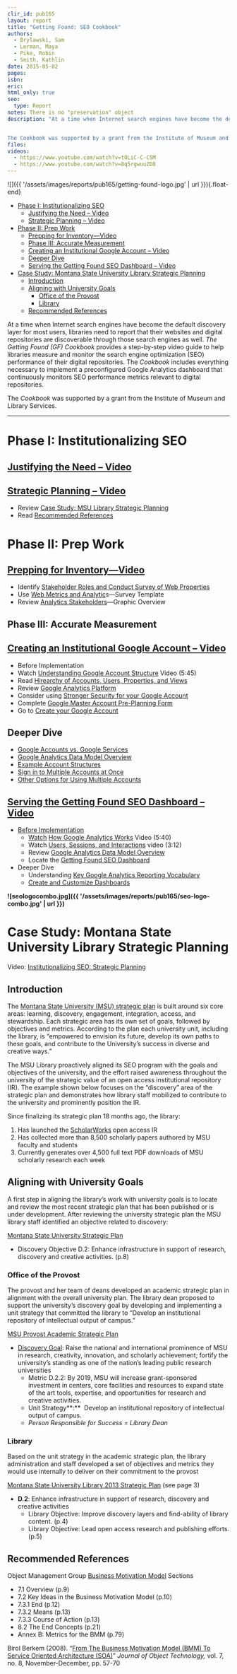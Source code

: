 ```yaml
---
clir_id: pub165
layout: report
title: "Getting Found: SEO Cookbook"
authors: 
  - Brylawski, Sam
  - Lerman, Maya
  - Pike, Robin
  - Smith, Kathlin
date: 2015-05-02
pages:
isbn:
eric:
html_only: true
seo:
  type: Report
notes: There is no "preservation" object 
description: "At a time when Internet search engines have become the default discovery layer for most users, libraries need to report that their websites and digital repositories are discoverable through those search engines as well. The Getting Found (GF) Cookbook provides a step-by-step video guide to help libraries measure and monitor the search engine optimization (SEO) performance of their digital repositories. The Cookbook includes everything necessary to implement a preconfigured Google Analytics dashboard that continuously monitors SEO performance metrics relevant to digital repositories.


The Cookbook was supported by a grant from the Institute of Museum and Library Services."
files:
videos:
  - https://www.youtube.com/watch?v=tOLiC-C-C5M
  - https://www.youtube.com/watch?v=8q5rgwuuZD8
---
```


![]({{ '/assets/images/reports/pub165/getting-found-logo.jpg' | url }}){.float-end} 

- [Phase I: Institutionalizing SEO](#phase-i-institutionalizing-seo)
  - [Justifying the Need – Video](#justifying-the-need--video)
  - [Strategic Planning – Video](#strategic-planning--video)
- [Phase II: Prep Work](#phase-ii-prep-work)
  - [Prepping for Inventory—Video](#prepping-for-inventoryvideo)
  - [Phase III: Accurate Measurement](#phase-iii-accurate-measurement)
  - [Creating an Institutional Google Account – Video](#creating-an-institutional-google-account--video)
  - [Deeper Dive](#deeper-dive)
  - [Serving the Getting Found SEO Dashboard – Video](#serving-the-getting-found-seo-dashboard--video)
- [Case Study: Montana State University Library Strategic Planning](#case-study-montana-state-university-library-strategic-planning)
  - [Introduction](#introduction)
  - [Aligning with University Goals](#aligning-with-university-goals)
    - [Office of the Provost](#office-of-the-provost)
    - [Library](#library)
  - [Recommended References](#recommended-references)

At a time when Internet search engines have become the default discovery layer for most users, libraries need to report that their websites and digital repositories are discoverable through those search engines as well. _The Getting Found (GF) Cookbook_ provides a step-by-step video guide to help libraries measure and monitor the search engine optimization (SEO) performance of their digital repositories. The _Cookbook_ includes everything necessary to implement a preconfigured Google Analytics dashboard that continuously monitors SEO performance metrics relevant to digital repositories.

The _Cookbook_ was supported by a grant from the Institute of Museum and Library Services.

* * *

# Phase I: Institutionalizing SEO

## [Justifying the Need – Video](https://www.youtube.com/watch?v=tOLiC-C-C5M)
## [Strategic Planning – Video](https://www.youtube.com/watch?v=8q5rgwuuZD8)
    

*   Review [Case Study: MSU Library Strategic Planning](#case-study-montana-state-university-library-strategic-planning)
*   Read [Recommended References](#recommended-references)

# Phase II: Prep Work

## [Prepping for Inventory—Video](https://www.youtube.com/watch?v=zhoUtPi8_gM)

*   Identify [Stakeholder Roles and Conduct Survey of Web Properties](https://www.clir.org/pubs/reports/pub165/stakeholder/)
*   Use [Web Metrics and Analytic](https://www.clir.org/wp-content/uploads/sites/6/GF03WebMetricsAnalyticsSurveyopt.pdf)s—Survey Template
*   Review [Analytics Stakeholders](https://www.clir.org/wp-content/uploads/sites/6/copy_of_seo2GF14.png)—Graphic Overview

Phase III: Accurate Measurement
-------------------------------

## [Creating an Institutional Google Account – Video](https://www.youtube.com/watch?v=NJ7Wb44SEG4)
    

*   Before Implementation
*   Watch [Understanding Google Account Structure](https://www.youtube.com/watch?v=OyixJ7A9phg) Video (5:45)
*   Read [Hirearchy of Accounts, Users, Properties, and Views](https://support.google.com/analytics/answer/1009618?hl=en&ref_topic=1102143)
*   Review [Google Analytics Platform](https://developers.google.com/analytics/devguides/platform/)
*   Consider using [Stronger Security for your Google Account](http://www.google.com/landing/2step/)
*   Complete [Google Master Account Pre-Planning Form](https://www.clir.org/wp-content/uploads/sites/6/GF04-PreplanForm.pdf)
*   Go to [Create your Google Account](https://accounts.google.com/signup)

## Deeper Dive

*   [Google Accounts vs. Google Services](https://support.google.com/analytics/answer/1102152?hl=en)
*   [Google Analytics Data Model Overview](https://web.archive.org/web/20150925193358/https://analyticsacademy.withgoogle.com/course02/assets/html/GoogleAnalyticsAcademy-PlatformPrinciples-Lesson1.3-OverviewoftheGoogleAnalyticsdatamodel-Resource.html)
*   [Example Account Structures](https://support.google.com/analytics/answer/1102152?hl=en&ref_topic=1102143)
*   [Sign in to Multiple Accounts at Once](https://support.google.com/accounts/answer/1721977?hl=en&ref_topic=2373242)
*   [Other Options for Using Multiple Accounts](https://support.google.com/accounts/?visit_id=637487173612361229-4263313536&hl=en&rd=2#topic=3382296)

## [Serving the Getting Found SEO Dashboard – Video](https://www.youtube.com/watch?v=n0DdXlE6YbA)
    

*   [Before Implementation](https://www.youtube.com/watch?v=n0DdXlE6YbA)
    *   [Watch](https://www.youtube.com/watch?v=n0DdXlE6YbA) [How Google Analytics Works](https://www.youtube.com/watch?v=eyltEFyZ678) Video (5:40)
    *   Watch [Users, Sessions, and Interactions](https://www.youtube.com/watch?v=K-cqHjSQ67o) video (3:12)
    *   Review [Google Analytics Data Model Overview](https://web.archive.org/web/20150925193358/https://analyticsacademy.withgoogle.com/course02/assets/html/GoogleAnalyticsAcademy-PlatformPrinciples-Lesson1.3-OverviewoftheGoogleAnalyticsdatamodel-Resource.html)
    *   Locate the [Getting Found SEO Dashboard](https://marketingplatform.google.com/about/#posts/search/%3F_.viewId%3DtsoHt4DTTqewgeR5WrwNWQ/)
*   Deeper Dive
    *   Understanding [Key Google Analytics Reporting Vocabulary](https://support.google.com/analytics/answer/1257084)
    *   [Create and Customize Dashboards](https://support.google.com/analytics/answer/1068218?hl=en)

**![seologocombo.jpg]({{ '/assets/images/reports/pub165/seo-logo-combo.jpg' | url }})**

# Case Study: Montana State University Library Strategic Planning


Video: [Institutionalizing SEO: Strategic Planning](https://www.youtube.com/watch?v=8q5rgwuuZD8 "Insitutionalizing SEO: Strategic Planning")

## Introduction

The [Montana State University (MSU) strategic plan](https://www.montana.edu/strategicplan/) is built around six core areas: learning, discovery, engagement, integration, access, and stewardship. Each strategic area has its own set of goals, followed by objectives and metrics. According to the plan each university unit, including the library, is “empowered to envision its future, develop its own paths to these goals, and contribute to the University’s success in diverse and creative ways.”

The MSU Library proactively aligned its SEO program with the goals and objectives of the university, and the effort raised awareness throughout the university of the strategic value of an open access institutional repository (IR). The example shown below focuses on the “discovery” area of the strategic plan and demonstrates how library staff mobilized to contribute to the university and prominently position the IR.

Since finalizing its strategic plan 18 months ago, the library:

1.  Has launched the [ScholarWorks](https://scholarworks.montana.edu/) open access IR
2.  Has collected more than 8,500 scholarly papers authored by MSU faculty and students
3.  Currently generates over 4,500 full text PDF downloads of MSU scholarly research each week

## Aligning with University Goals

A first step in aligning the library’s work with university goals is to locate and review the most recent strategic plan that has been published or is under development. After reviewing the university strategic plan the MSU library staff identified an objective related to discovery:

[Montana State University Strategic Plan](https://www.montana.edu/strategicplan/)

*   Discovery Objective D.2: Enhance infrastructure in support of research, discovery and creative activities. (p.8)

### Office of the Provost

The provost and her team of deans developed an academic strategic plan in alignment with the overall university plan. The library dean proposed to support the university’s discovery goal by developing and implementing a unit strategy that committed the library to “Develop an institutional repository of intellectual output of campus.”

[MSU Provost Academic Strategic Plan](https://www.montana.edu/provost/ "MSU Academic Strategic Plan")

*   [Discovery Goal](https://www.montana.edu/provost/ "Discovery Goal"): Raise the national and international prominence of MSU in research, creativity, innovation, and scholarly achievement; fortify the university’s standing as one of the nation’s leading public research universities
    *   Metric D.2.2: By 2019, MSU will increase grant-sponsored investment in centers, core facilities and resources to expand state of the art tools, expertise, and opportunities for research and creative activities.
    *   Unit Strategy**:**  Develop an institutional repository of intellectual output of campus.
    *   _Person Responsible for Success = Library Dean_

### Library

Based on the unit strategy in the academic strategic plan, the library administration and staff developed a set of objectives and metrics they would use internally to deliver on their commitment to the provost

[Montana State University Library 2013 Strategic Plan](http://www.lib.montana.edu/about/msu_library_strategic_plan.pdf "MSU 2013 Strategic Plan") (see page 3)

*   **D.2**: Enhance infrastructure in support of research, discovery and creative activities
    *   Library Objective: Improve discovery layers and find-ability of library content. (p.4)
    *   Library Objective: Lead open access research and publishing efforts. (p.5)

## Recommended References

Object Management Group [Business Motivation Model](https://www.omg.org/spec/BMM;jsessionid=0B09176913C82A14EE9CA415E0FE5843 "Business Motivation Model") Sections

*   7.1 Overview (p.9)
*   7.2 Key Ideas in the Business Motivation Model (p.10)
*   7.3.1 End (p.12)
*   7.3.2 Means (p.13)
*   7.3.3 Course of Action (p.13)
*   8.2 The End Concepts (p.21)
*   Annex B: Metrics for the BMM (p.79)

Birol Berkem (2008). “[From The Business Motivation Model (BMM) To Service Oriented Architecture (SOA)](http://www.jot.fm/issues/issue_2008_11/column6.pdf "From The Business Motivation Model (BMM) To Service Oriented Architecture (SOA)")” _Journal of Object Technology,_ vol. 7, no. 8, November-December, pp. 57-70